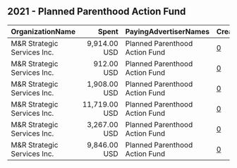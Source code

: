 ## 2021 - Planned Parenthood Action Fund 
|OrganizationName|Spent|PayingAdvertiserNames|CreativeUrls|Impressions|Genders|AgeBrackets|CountryCodes|BillingAddresses|CandidateBallotInformation|
|:---|---:|:---|:---|---:|:---|:---|:---|:---|:---|
|M&R Strategic Services  Inc.|9,914.00 USD|Planned Parenthood Action Fund|[0](https://www.snap.com/political-ads/asset/3093fec5a71eb23b0a00b1d4b21429be8f063e2705cfb85b8e36dff275ec0310?mediaType=mp4)|1,570,218||18-24|united states|"1901 L St NW,Washington,20036,US"||
|M&R Strategic Services  Inc.|912.00 USD|Planned Parenthood Action Fund|[0](https://www.snap.com/political-ads/asset/7c41f79092bd0384ca1f49e384925fed1ae40bea9562fd7db03f69047058bfbf?mediaType=mp4)|186,514||18-24|united states|"1901 L St NW,Washington,20036,US"||
|M&R Strategic Services  Inc.|1,908.00 USD|Planned Parenthood Action Fund|[0](https://www.snap.com/political-ads/asset/dc5d33893dcc959345082ec75cab11e38414ab702f9ab0aa2ab190986ae4bbb2?mediaType=mp4)|315,562||18-24|united states|"1901 L St NW,Washington,20036,US"||
|M&R Strategic Services  Inc.|11,719.00 USD|Planned Parenthood Action Fund|[0](https://www.snap.com/political-ads/asset/3093fec5a71eb23b0a00b1d4b21429be8f063e2705cfb85b8e36dff275ec0310?mediaType=mp4)|1,438,819||18-24|united states|"1901 L St NW,Washington,20036,US"||
|M&R Strategic Services  Inc.|3,267.00 USD|Planned Parenthood Action Fund|[0](https://www.snap.com/political-ads/asset/94898a9828f9648b36de71d6db0c662b8329bb60c3e6d93f591d93f929548b55?mediaType=mp4)|468,999||18-24|united states|"1901 L St NW,Washington,20036,US"||
|M&R Strategic Services  Inc.|9,846.00 USD|Planned Parenthood Action Fund|[0](https://www.snap.com/political-ads/asset/3093fec5a71eb23b0a00b1d4b21429be8f063e2705cfb85b8e36dff275ec0310?mediaType=mp4)|1,074,338||18-24|united states|"1901 L St NW,Washington,20036,US"||
